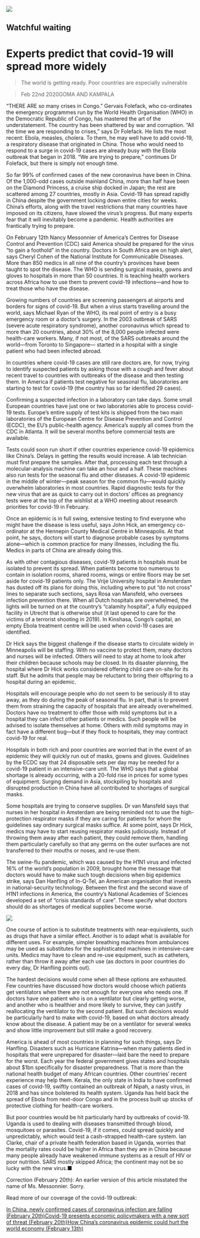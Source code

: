 ![](./images/20200222_IRD001_0.jpg)

## Watchful waiting

# Experts predict that covid-19 will spread more widely

> The world is getting ready. Poor countries are especially vulnerable

> Feb 22nd 2020GOMA AND KAMPALA

“THERE ARE so many crises in Congo.” Gervais Folefack, who co-ordinates the emergency programmes run by the World Health Organisation (WHO) in the Democratic Republic of Congo, has mastered the art of the understatement. The country has been shattered by war and corruption. “All the time we are responding to crises,” says Dr Folefack. He lists the most recent: Ebola, measles, cholera. To them, he may well have to add covid-19, a respiratory disease that originated in China. Those who would need to respond to a surge in covid-19 cases are already busy with the Ebola outbreak that began in 2018. “We are trying to prepare,” continues Dr Folefack, but there is simply not enough time.

So far 99% of confirmed cases of the new coronavirus have been in China. Of the 1,000-odd cases outside mainland China, more than half have been on the Diamond Princess, a cruise ship docked in Japan; the rest are scattered among 27 countries, mostly in Asia. Covid-19 has spread rapidly in China despite the government locking down entire cities for weeks. China’s efforts, along with the travel restrictions that many countries have imposed on its citizens, have slowed the virus’s progress. But many experts fear that it will inevitably become a pandemic. Health authorities are frantically trying to prepare.

On February 12th Nancy Messonnier of America’s Centres for Disease Control and Prevention (CDC) said America should be prepared for the virus “to gain a foothold” in the country. Doctors in South Africa are on high alert, says Cheryl Cohen of the National Institute for Communicable Diseases. More than 850 medics in all nine of the country’s provinces have been taught to spot the disease. The WHO is sending surgical masks, gowns and gloves to hospitals in more than 50 countries. It is teaching health workers across Africa how to use them to prevent covid-19 infections—and how to treat those who have the disease.

Growing numbers of countries are screening passengers at airports and borders for signs of covid-19. But when a virus starts travelling around the world, says Michael Ryan of the WHO, its real point of entry is a busy emergency room or a doctor’s surgery. In the 2003 outbreak of SARS (severe acute respiratory syndrome), another coronavirus which spread to more than 20 countries, about 30% of the 8,000 people infected were health-care workers. Many, if not most, of the SARS outbreaks around the world—from Toronto to Singapore— started in a hospital with a single patient who had been infected abroad.

In countries where covid-19 cases are still rare doctors are, for now, trying to identify suspected patients by asking those with a cough and fever about recent travel to countries with outbreaks of the disease and then testing them. In America if patients test negative for seasonal flu, laboratories are starting to test for covid-19 (the country has so far identified 29 cases).

Confirming a suspected infection in a laboratory can take days. Some small European countries have just one or two laboratories able to process covid-19 tests. Europe’s entire supply of test kits is shipped from the two main laboratories of the European Centre for Disease Prevention and Control (ECDC), the EU’s public-health agency. America’s supply all comes from the CDC in Atlanta. It will be several months before commercial tests are available.

Tests could soon run short if other countries experience covid-19 epidemics like China’s. Delays in getting the results would increase. A lab technician must first prepare the samples. After that, processing each test through a molecular-analysis machine can take an hour and a half. These machines also run tests for the seasonal flu and other diseases. A covid-19 epidemic in the middle of winter—peak season for the common flu—would quickly overwhelm laboratories in most countries. Rapid diagnostic tests for the new virus that are as quick to carry out in doctors’ offices as pregnancy tests were at the top of the wishlist at a WHO meeting about research priorities for covid-19 in February.

Once an epidemic is in full swing, extensive testing to find everyone who might have the disease is less useful, says John Hick, an emergency co-ordinator at the Hennepin County Medical Centre in Minneapolis. At that point, he says, doctors will start to diagnose probable cases by symptoms alone—which is common practice for many illnesses, including the flu. Medics in parts of China are already doing this.

As with other contagious diseases, covid-19 patients in hospitals must be isolated to prevent its spread. When patients become too numerous to contain in isolation rooms, shared rooms, wings or entire floors may be set aside for covid-19 patients only. The Vrije University hospital in Amsterdam has dusted off its plans for doing this, including where to put “do not cross” lines to separate such sections, says Rosa van Mansfeld, who oversees infection prevention there. When all Dutch hospitals are overwhelmed, the lights will be turned on at the country’s “calamity hospital”, a fully equipped facility in Utrecht that is otherwise shut (it last opened to care for the victims of a terrorist shooting in 2019). In Kinshasa, Congo’s capital, an empty Ebola treatment centre will be used when covid-19 cases are identified.

Dr Hick says the biggest challenge if the disease starts to circulate widely in Minneapolis will be staffing. With no vaccine to protect them, many doctors and nurses will be infected. Others will need to stay at home to look after their children because schools may be closed. In its disaster planning, the hospital where Dr Hick works considered offering child care on-site for its staff. But he admits that people may be reluctant to bring their offspring to a hospital during an epidemic.

Hospitals will encourage people who do not seem to be seriously ill to stay away, as they do during the peak of seasonal flu. In part, that is to prevent them from straining the capacity of hospitals that are already overwhelmed. Doctors have no treatment to offer those with mild symptoms but in a hospital they can infect other patients or medics. Such people will be advised to isolate themselves at home. Others with mild symptoms may in fact have a different bug—but if they flock to hospitals, they may contract covid-19 for real.

Hospitals in both rich and poor countries are worried that in the event of an epidemic they will quickly run out of masks, gowns and gloves. Guidelines by the ECDC say that 24 disposable sets per day may be needed for a covid-19 patient in an intensive-care unit. The WHO says that a global shortage is already occurring, with a 20-fold rise in prices for some types of equipment. Surging demand in Asia, stockpiling by hospitals and disrupted production in China have all contributed to shortages of surgical masks.

Some hospitals are trying to conserve supplies. Dr van Mansfeld says that nurses in her hospital in Amsterdam are being reminded not to use the high-protection respirator masks if they are caring for patients for whom the guidelines say ordinary surgical masks suffice. At some point, says Dr Hick, medics may have to start reusing respirator masks judiciously. Instead of throwing them away after each patient, they could remove them, handling them particularly carefully so that any germs on the outer surfaces are not transferred to their mouths or noses, and re-use them.

The swine-flu pandemic, which was caused by the H1N1 virus and infected 16% of the world’s population in 2009, brought home the message that doctors would have to make such tough decisions when big epidemics strike, says Dan Hanfling of In-Q-Tel, an American organisation that invests in national-security technology. Between the first and the second wave of H1N1 infections in America, the country’s National Academies of Sciences developed a set of “crisis standards of care”. These specify what doctors should do as shortages of medical supplies become worse.

![](./images/20200222_IRD002_0.jpg)

One course of action is to substitute treatments with near-equivalents, such as drugs that have a similar effect. Another is to adapt what is available for different uses. For example, simpler breathing machines from ambulances may be used as substitutes for the sophisticated machines in intensive-care units. Medics may have to clean and re-use equipment, such as catheters, rather than throw it away after each use (as doctors in poor countries do every day, Dr Hanfling points out).

The hardest decisions would come when all these options are exhausted. Few countries have discussed how doctors would choose which patients get ventilators when there are not enough for everyone who needs one. If doctors have one patient who is on a ventilator but clearly getting worse, and another who is healthier and more likely to survive, they can justify reallocating the ventilator to the second patient. But such decisions would be particularly hard to make with covid-19, based on what doctors already know about the disease. A patient may be on a ventilator for several weeks and show little improvement but still make a good recovery.

America is ahead of most countries in planning for such things, says Dr Hanfling. Disasters such as Hurricane Katrina—when many patients died in hospitals that were unprepared for disaster—laid bare the need to prepare for the worst. Each year the federal government gives states and hospitals about $1bn specifically for disaster preparedness. That is more than the national health budget of many African countries. Other countries’ recent experience may help them. Kerala, the only state in India to have confirmed cases of covid-19, swiftly contained an outbreak of Nipah, a nasty virus, in 2018 and has since bolstered its health system. Uganda has held back the spread of Ebola from next-door Congo and in the process built up stocks of protective clothing for health-care workers.

But poor countries would be hit particularly hard by outbreaks of covid-19. Uganda is used to dealing with diseases transmitted through blood, mosquitoes or parasites. Covid-19, if it comes, could spread quickly and unpredictably, which would test a cash-strapped health-care system. Ian Clarke, chair of a private health federation based in Uganda, worries that the mortality rates could be higher in Africa than they are in China because many people already have weakened immune systems as a result of HIV or poor nutrition. SARS mostly skipped Africa; the continent may not be so lucky with the new virus.■

Correction (February 20th): An earlier version of this article misstated the name of Ms. Messonnier. Sorry.

Read more of our coverage of the covid-19 outbreak:

[In China, newly confirmed cases of coronavirus infection are falling (February 20th)](https://www.economist.com//china/2020/02/22/in-china-newly-confirmed-cases-of-coronavirus-infection-are-falling)[Covid-19 presents economic policymakers with a new sort of threat (February 20th)](https://www.economist.com//finance-and-economics/2020/02/22/covid-19-presents-economic-policymakers-with-a-new-sort-of-threat)[How China’s coronavirus epidemic could hurt the world economy (February 13th)](https://www.economist.com//leaders/2020/02/15/how-chinas-coronavirus-epidemic-could-hurt-the-world-economy)